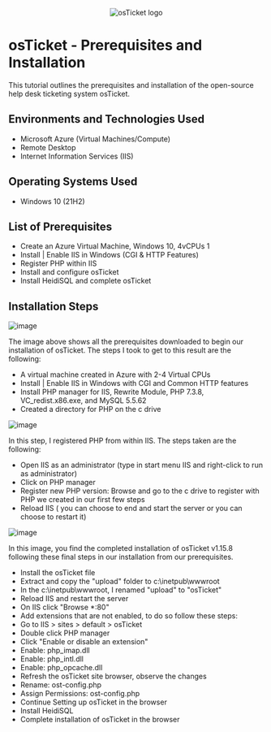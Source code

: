 <p align="center">
<img src="https://i.imgur.com/Clzj7Xs.png" alt="osTicket logo"/>
</p>

<h1>osTicket - Prerequisites and Installation</h1>
This tutorial outlines the prerequisites and installation of the open-source help desk ticketing system osTicket.<br />



<h2>Environments and Technologies Used</h2>

- Microsoft Azure (Virtual Machines/Compute)
- Remote Desktop
- Internet Information Services (IIS)

<h2>Operating Systems Used </h2>

- Windows 10</b> (21H2)

<h2>List of Prerequisites</h2>

- Create an Azure Virtual Machine, Windows 10, 4vCPUs 1
- Install | Enable IIS in Windows (CGI & HTTP Features)
- Register PHP within IIS
- Install and configure osTicket
- Install HeidiSQL and complete osTicket

<h2>Installation Steps</h2>

![image](https://github.com/Domenick-Ranfone/osticket-prereqs/assets/138722554/6138642b-58a5-4b57-ae3c-d636d6c5a50f)

The image above shows all the prerequisites downloaded to begin our installation of osTicket. The steps I took to get to this result are the following:

- A virtual machine created in Azure with 2-4 Virtual CPUs
- Install | Enable IIS in Windows with CGI and Common HTTP features
- Install PHP manager for IIS, Rewrite Module, PHP 7.3.8, VC_redist.x86.exe, and MySQL 5.5.62
- Created a directory for PHP on the c drive



![image](https://github.com/Domenick-Ranfone/osticket-prereqs/assets/138722554/b1a5db1a-180d-4afd-9cbb-a96d5800d008)

In this step, I registered PHP from within IIS. The steps taken are the following:

- Open IIS as an administrator (type in start menu IIS and right-click to run as administrator)
- Click on PHP manager
- Register new PHP version: Browse and go to the c drive to register with PHP we created in our first few steps
- Reload IIS ( you can choose to end and start the server or you can choose to restart it)



![image](https://github.com/Domenick-Ranfone/osticket-prereqs/assets/138722554/feb44149-a545-4760-92eb-9b94bc06d3ae)

In this image, you find the completed installation of osTicket v1.15.8 following these final steps in our installation from our prerequisites.

- Install the osTicket file
- Extract and copy the "upload" folder to c:\inetpub\wwwroot
- In the c:\inetpub\wwwroot, I renamed "upload" to "osTicket"
- Reload IIS and restart the server
- On IIS click "Browse *:80"
- Add extensions that are not enabled, to do so follow these steps:
 - Go to IIS > sites > default > osTicket
 - Double click PHP manager
 - Click "Enable or disable an extension"
  - Enable: php_imap.dll
  - Enable: php_intl.dll
  - Enable: php_opcache.dll
  - Refresh the osTicket site browser, observe the changes
- Rename: ost-config.php
- Assign Permissions: ost-config.php
- Continue Setting up osTicket in the browser
- Install HeidiSQL
- Complete installation of osTicket in the browser
